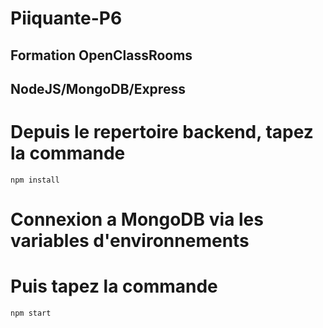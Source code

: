# Piiquante-P6

## Formation OpenClassRooms

## **NodeJS/MongoDB/Express**

# Depuis le repertoire backend, tapez la commande

`npm install`

# Connexion a MongoDB via les variables d'environnements

# Puis tapez la commande

`npm start`
